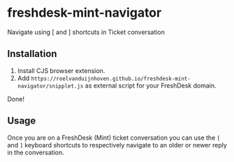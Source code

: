 # freshdesk-mint-navigator
Navigate using [ and ] shortcuts in Ticket conversation

## Installation

1. Install CJS browser extension.
2. Add `https://roelvanduijnhoven.github.io/freshdesk-mint-navigator/snipplet.js` as external script for your FreshDesk domain.

Done!

## Usage

Once you are on a FreshDesk (Mint) ticket conversation you can use the `[` and `]` keyboard shortcuts to respectively navigate to an older or newer reply in the conversation.
